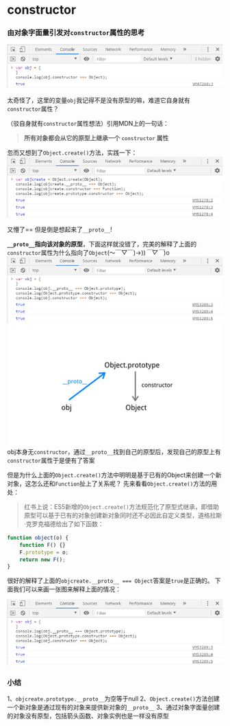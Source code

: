 # constructor

### 由对象字面量引发对`constructor`属性的思考
![image](https://github.com/Yajing99/blog/blob/master/images/constructor/1%E9%97%AE%E9%A2%98%E6%80%9D%E8%80%83.png)

太奇怪了，这里的变量`obj`我记得不是没有原型的嘛，难道它自身就有`constructor`属性？

（驳自身就有`constructor`属性想法）引用MDN上的一句话：
>**所有对象都会从它的原型上继承一个 `constructor` 属性**


忽而又想到了`Object.create()`方法，实践一下：
![image](https://github.com/Yajing99/blog/blob/master/images/constructor/2%E5%BC%95%E5%8F%91%E5%AF%B9Object.create%E7%9A%84%E6%80%9D%E8%80%83.png)

又懵了== 但是倒是想起来了`__proto__`!

**`__proto__`指向该对象的原型**，下面这样就没错了，完美的解释了上面的`constructor`属性为什么指向了`Object`(～￣▽￣)→))*￣▽￣*)o
![image](https://github.com/Yajing99/blog/blob/master/images/constructor/3%E5%AF%B9%E9%97%AE%E9%A2%981%E7%90%86%E8%A7%A3.png)
![image](https://github.com/Yajing99/blog/blob/master/images/constructor/%E5%AF%B9%E8%B1%A1%E5%AD%97%E9%9D%A2%E9%87%8Fconstructor%E6%8C%87%E5%90%91%E8%A7%A3%E9%87%8A.png)
obj本身无`constructor`，通过`__proto__`找到自己的原型后，发现自己的原型上有`constructor`属性于是便有了答案
 
但是为什么上面的`Object.create()`方法中明明是基于已有的Object来创建一个新对象，这怎么还和`Function`扯上了关系呢？
先来看看`Object.create()`方法的用处：
>红书上说：ES5新增的`Object.create()`方法规范化了原型式继承，即借助原型可以基于已有的对象创建新对象同时还不必因此自定义类型，道格拉斯·克罗克福德给出了如下函数：
```javascript 
function object(o) {
	function F() {}
	F.prototype = o;
	return new F();
}
```
很好的解释了上面的`objcreate.__proto__ === Object`答案是`true`是正确的。
下面我们可以来画一张图来解释上面的情况：

![image](https://github.com/Yajing99/blog/blob/master/images/constructor/3%E5%AF%B9%E9%97%AE%E9%A2%981%E7%90%86%E8%A7%A3.png)

### 小结
1、`objcreate.prototype.__proto__`为空等于null
2、`Object.create()`方法创建一个新对象是通过现有的对象来提供新对象的`__proto__` 
3、通过对象字面量创建的对象没有原型，包括箭头函数、对象实例也是一样没有原型